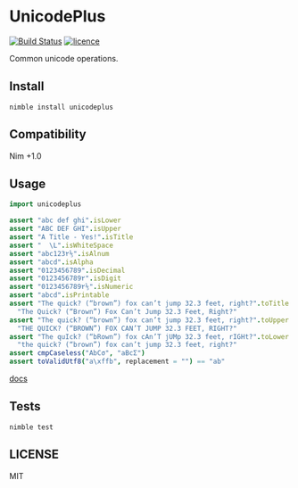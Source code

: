 # UnicodePlus

[![Build Status](https://img.shields.io/travis/nitely/nim-unicodeplus.svg?style=flat-square)](https://travis-ci.org/nitely/nim-unicodeplus)
[![licence](https://img.shields.io/github/license/nitely/nim-unicodeplus.svg?style=flat-square)](https://raw.githubusercontent.com/nitely/nim-unicodeplus/master/LICENSE)

Common unicode operations.

## Install

```
nimble install unicodeplus
```

## Compatibility

Nim +1.0

## Usage

```nim
import unicodeplus

assert "abc def ghi".isLower
assert "ABC DEF GHI".isUpper
assert "A Title - Yes!".isTitle
assert "  \L".isWhiteSpace
assert "abc123۲⅕".isAlnum
assert "abcd".isAlpha
assert "0123456789".isDecimal
assert "0123456789۲".isDigit
assert "0123456789۲⅕".isNumeric
assert "abcd".isPrintable
assert "The quick? (“brown”) fox can’t jump 32.3 feet, right?".toTitle ==
  "The Quick? (“Brown”) Fox Can’t Jump 32.3 Feet, Right?"
assert "The quick? (“brown”) fox can’t jump 32.3 feet, right?".toUpper ==
  "THE QUICK? (“BROWN”) FOX CAN’T JUMP 32.3 FEET, RIGHT?"
assert "The quIck? (“bRown”) fox cAn’T jUMp 32.3 feet, rIGHt?".toLower ==
  "the quick? (“brown”) fox can’t jump 32.3 feet, right?"
assert cmpCaseless("AbCσ", "aBcΣ")
assert toValidUtf8("a\xffb", replacement = "") == "ab"
```

[docs](https://nitely.github.io/nim-unicodeplus/)

## Tests

```
nimble test
```

## LICENSE

MIT

